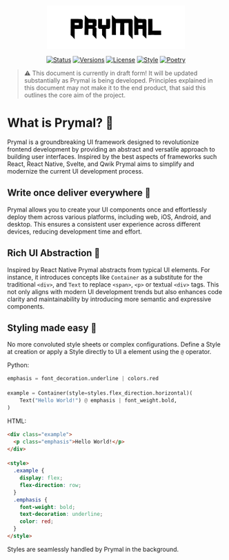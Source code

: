 <div align="center">

  <picture>
    <source media="(prefers-color-scheme: dark)" srcset="Prymal.png">
    <img alt="Ktor logo" src="Prymal.png">
  </picture>

  [![Status](https://img.shields.io/badge/Status-In_Development-red)](/../../)
  [![Versions](https://img.shields.io/python/required-version-toml?tomlFilePath=https%3A%2F%2Fraw.githubusercontent.com%2FJustinBacher%2FPrymal%2Fmain%2Fpyproject.toml&logo=python&labelColor=yellow)](https://python.org/)
  [![License](https://img.shields.io/github/license/JustinBacher/Prymal?color=blue)](LICENSE.txt)
  [![Style](https://img.shields.io/badge/code%20style-black-000000.svg)](https://github.com/psf/black)
  [![Poetry](https://img.shields.io/endpoint?url=https://python-poetry.org/badge/v0.json)](https://python-poetry.org/)
</div>

> ⚠️ This document is currently in draft form! It will be updated substantially as Prymal is being developed.
> Principles explained in this document may not make it to the end product, that said this outlines the core aim of the project.

# What is Prymal? 🤷

Prymal is a groundbreaking UI framework designed to revolutionize frontend development by providing an abstract and versatile approach to building user interfaces.
Inspired by the best aspects of frameworks such React, React Native, Svelte, and Qwik Prymal aims to simplify and modernize the current UI development process.

## Write once deliver everywhere 🚀

Prymal allows you to create your UI components once and effortlessly deploy them across various platforms, including web, iOS, Android, and desktop.
This ensures a consistent user experience across different devices, reducing development time and effort.

## Rich UI Abstraction 🍱

Inspired by React Native Prymal abstracts from typical UI elements.
For instance, it introduces concepts like `Container` as a substitute for the traditional `<div>`, and `Text` to replace `<span>`, `<p>` or textual `<div>` tags.
This not only aligns with modern UI development trends but also enhances code clarity and maintainability by introducing more semantic and expressive components.

## Styling made easy 🎨

No more convoluted style sheets or complex configurations.
Define a Style at creation or apply a Style directly to UI a element using the `@` operator.

Python:
```py
emphasis = font_decoration.underline | colors.red

example = Container(style=styles.flex_direction.horizontal)(
    Text("Hello World!") @ emphasis | font_weight.bold,
)
```

HTML:
```html
<div class="example">
  <p class="emphasis">Hello World!</p>
</div>

<style>
  .example {
    display: flex;
    flex-direction: row;
  }
  .emphasis {
    font-weight: bold;
    text-decoration: underline;
    color: red;
  }
</style>
```

Styles are seamlessly handled by Prymal in the background.

